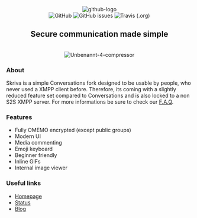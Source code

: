 <div align="center">
<img src="https://i.ibb.co/ZVd9Gvq/github-logo.png" alt="github-logo" border="0"><br>
<img alt="GitHub" src="https://img.shields.io/github/license/skrivame/Skriva.svg?style=flat-square"> <img alt="GitHub issues" src="https://img.shields.io/github/issues/skrivame/Skriva.svg?style=flat-square"> <img alt="Travis (.org)" src="https://img.shields.io/travis/skrivame/Skriva.svg?style=popout-square">
<br>
<h2>Secure communication made simple</h2><br>
<img src="https://i.ibb.co/6YvjZLy/Unbenannt-4-compressor.png" alt="Unbenannt-4-compressor" border="0"><br />
</div>

### About
Skriva is a simple Conversations fork designed to be usable by people, who never used a XMPP client before.
Therefore, its coming with a slightly reduced feature set compared to Conversations and is also locked to a non S2S XMPP server.
For more informations be sure to check our [F.A.Q](https://blog.skriva.me/f-a-q/).

### Features
- Fully OMEMO encrypted (except public groups)
- Modern UI
- Media commenting
- Emoji keyboard
- Beginner friendly
- Inline GIFs
- Internal image viewer

### Useful links
- [Homepage](https://skriva.me)
- [Status](https://status.skriva.me)
- [Blog](https://blog.skriva.me)
